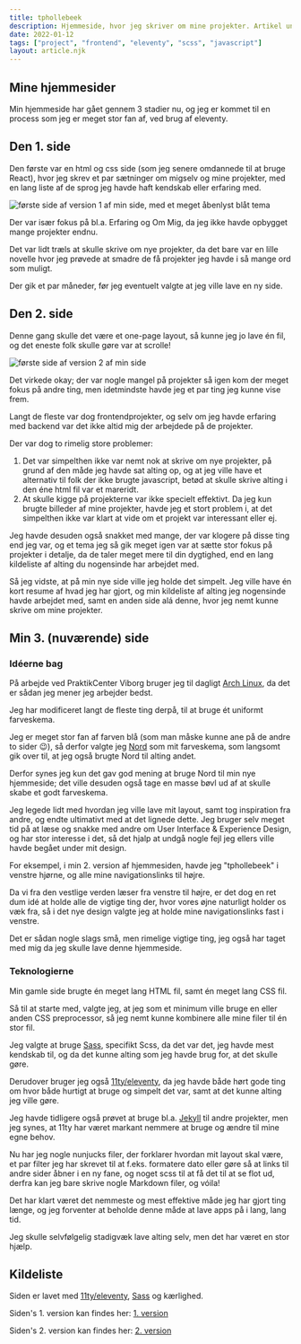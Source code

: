 ```yaml
---
title: tphollebeek
description: Hjemmeside, hvor jeg skriver om mine projekter. Artikel under arbejde, ironisk nok.
date: 2022-01-12
tags: ["project", "frontend", "eleventy", "scss", "javascript"]
layout: article.njk
---
```


## Mine hjemmesider

Min hjemmeside har gået gennem 3 stadier nu, og jeg er kommet til en process som jeg er meget stor fan af, ved brug af eleventy.

## Den 1. side

Den første var en html og css side (som jeg senere omdannede til at bruge React), hvor jeg skrev et par sætninger om migselv og mine projekter, med en lang liste af de sprog jeg havde haft kendskab eller erfaring med.

![første side af version 1 af min side, med et meget åbenlyst blåt tema](/images/website-v1.png)

Der var især fokus på bl.a. Erfaring og Om Mig, da jeg ikke havde opbygget mange projekter endnu.

Det var lidt træls at skulle skrive om nye projekter, da det bare var en lille novelle hvor jeg prøvede at smadre de få projekter jeg havde i så mange ord som muligt.

Der gik et par måneder, før jeg eventuelt valgte at jeg ville lave en ny side.

## Den 2. side

Denne gang skulle det være et one-page layout, så kunne jeg jo lave én fil, og det eneste folk skulle gøre var at scrolle!

![første side af version 2 af min side](/images/website-v2.png)

Det virkede okay; der var nogle mangel på projekter så igen kom der meget fokus på andre ting, men idetmindste havde jeg et par ting jeg kunne vise frem.

Langt de fleste var dog frontendprojekter, og selv om jeg havde erfaring med backend var det ikke altid mig der arbejdede på de projekter.

Der var dog to rimelig store problemer:
1. Det var simpelthen ikke var nemt nok at skrive om nye projekter, på grund af den måde jeg havde sat alting op, og at jeg ville have et alternativ til folk der ikke brugte javascript, betød at skulle skrive alting i den éne html fil var et mareridt.
2. At skulle kigge på projekterne var ikke specielt effektivt. Da jeg kun brugte billeder af mine projekter, havde jeg et stort problem i, at det simpelthen ikke var klart at vide om et projekt var interessant eller ej.

Jeg havde desuden også snakket med mange, der var klogere på disse ting end jeg var, og et tema jeg så gik meget igen var at sætte stor fokus på projekter i detalje, da de taler meget mere til din dygtighed, end en lang kildeliste af alting du nogensinde har arbejdet med.

Så jeg vidste, at på min nye side ville jeg holde det simpelt. Jeg ville have én kort resume af hvad jeg har gjort, og min kildeliste af alting jeg nogensinde havde arbejdet med, samt en anden side alá denne, hvor jeg nemt kunne skrive om mine projekter.

## Min 3. (nuværende) side

### Idéerne bag

På arbejde ved PraktikCenter Viborg bruger jeg til dagligt [Arch Linux](https://archlinux.org/), da det er sådan jeg mener jeg arbejder bedst.

Jeg har modificeret langt de fleste ting derpå, til at bruge ét uniformt farveskema.

Jeg er meget stor fan af farven blå (som man måske kunne ane på de andre to sider 😉), så derfor valgte jeg [Nord](https://www.nordtheme.com/) som mit farveskema, som langsomt gik over til, at jeg også brugte Nord til alting andet.

Derfor synes jeg kun det gav god mening at bruge Nord til min nye hjemmeside; det ville desuden også tage en masse bøvl ud af at skulle skabe et godt farveskema.

Jeg legede lidt med hvordan jeg ville lave mit layout, samt tog inspiration fra andre, og endte ultimativt med at det lignede dette. Jeg bruger selv meget tid på at læse og snakke med andre om User Interface & Experience Design, og har stor interesse i det, så det hjalp at undgå nogle fejl jeg ellers ville havde begået under mit design.

For eksempel, i min 2. version af hjemmesiden, havde jeg "tphollebeek" i venstre hjørne, og alle mine navigationslinks til højre.

Da vi fra den vestlige verden læser fra venstre til højre, er det dog en ret dum idé at holde alle de vigtige ting der, hvor vores øjne naturligt holder os væk fra, så i det nye design valgte jeg at holde mine navigationslinks fast i venstre.

Det er sådan nogle slags små, men rimelige vigtige ting, jeg også har taget med mig da jeg skulle lave denne hjemmeside.

### Teknologierne

Min gamle side brugte én meget lang HTML fil, samt én meget lang CSS fil.

Så til at starte med, valgte jeg, at jeg som et minimum ville bruge en eller anden CSS preprocessor, så jeg nemt kunne kombinere alle mine filer til én stor fil.

Jeg valgte at bruge [Sass](https://sass-lang.com/), specifikt Scss, da det var det, jeg havde mest kendskab til, og da det kunne alting som jeg havde brug for, at det skulle gøre.

Derudover bruger jeg også [11ty/eleventy](https://11ty.dev), da jeg havde både hørt gode ting om hvor både hurtigt at bruge og simpelt det var, samt at det kunne alting jeg ville gøre.

Jeg havde tidligere også prøvet at bruge bl.a. [Jekyll](https://jekyllrb.com/) til andre projekter, men jeg synes, at 11ty har været markant nemmere at bruge og ændre til mine egne behov.

Nu har jeg nogle nunjucks filer, der forklarer hvordan mit layout skal være, et par filter jeg har skrevet til at f.eks. formatere dato eller gøre så at links til andre sider åbner i en ny fane, og noget scss til at få det til at se flot ud, derfra kan jeg bare skrive nogle Markdown filer, og vóila!

Det har klart været det nemmeste og mest effektive måde jeg har gjort ting længe, og jeg forventer at beholde denne måde at lave apps på i lang, lang tid.

Jeg skulle selvfølgelig stadigvæk lave alting selv, men det har været en stor hjælp.

## Kildeliste

Siden er lavet med [11ty/eleventy](https://11ty.dev), [Sass](https://sass-lang.com/) og kærlighed.

Siden's 1. version kan findes her: [1. version](https://react-v1-tphollebeek.netlify.app/)

Siden's 2. version kan findes her: [2. version](https://v2-tphollebeek.netlify.app/)